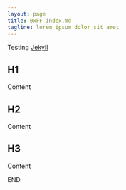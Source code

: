 ```yaml
---
layout: page
title: 0xFF index.md
tagline: lorem ipsum dolor sit amet
---
```


Testing [Jekyll](http://jekyllrb.com/)

## H1

Content

## H2

Content

## H3

Content

END

